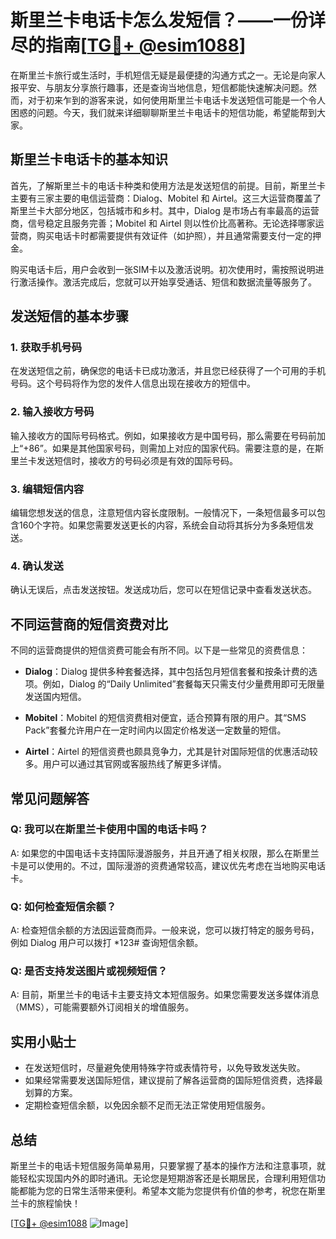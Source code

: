 # 斯里兰卡电话卡怎么发短信？——一份详尽的指南[[TG💪+ @esim1088](https://t.me/s/esim1088)]

在斯里兰卡旅行或生活时，手机短信无疑是最便捷的沟通方式之一。无论是向家人报平安、与朋友分享旅行趣事，还是查询当地信息，短信都能快速解决问题。然而，对于初来乍到的游客来说，如何使用斯里兰卡电话卡发送短信可能是一个令人困惑的问题。今天，我们就来详细聊聊斯里兰卡电话卡的短信功能，希望能帮到大家。

## 斯里兰卡电话卡的基本知识

首先，了解斯里兰卡的电话卡种类和使用方法是发送短信的前提。目前，斯里兰卡主要有三家主要的电信运营商：Dialog、Mobitel 和 Airtel。这三大运营商覆盖了斯里兰卡大部分地区，包括城市和乡村。其中，Dialog 是市场占有率最高的运营商，信号稳定且服务完善；Mobitel 和 Airtel 则以性价比高著称。无论选择哪家运营商，购买电话卡时都需要提供有效证件（如护照），并且通常需要支付一定的押金。

购买电话卡后，用户会收到一张SIM卡以及激活说明。初次使用时，需按照说明进行激活操作。激活完成后，您就可以开始享受通话、短信和数据流量等服务了。

## 发送短信的基本步骤

### 1. 获取手机号码

在发送短信之前，确保您的电话卡已成功激活，并且您已经获得了一个可用的手机号码。这个号码将作为您的发件人信息出现在接收方的短信中。

### 2. 输入接收方号码

输入接收方的国际号码格式。例如，如果接收方是中国号码，那么需要在号码前加上“+86”。如果是其他国家号码，则需加上对应的国家代码。需要注意的是，在斯里兰卡发送短信时，接收方的号码必须是有效的国际号码。

### 3. 编辑短信内容

编辑您想发送的信息，注意短信内容长度限制。一般情况下，一条短信最多可以包含160个字符。如果您需要发送更长的内容，系统会自动将其拆分为多条短信发送。

### 4. 确认发送

确认无误后，点击发送按钮。发送成功后，您可以在短信记录中查看发送状态。

## 不同运营商的短信资费对比

不同的运营商提供的短信资费可能会有所不同。以下是一些常见的资费信息：

- **Dialog**：Dialog 提供多种套餐选择，其中包括包月短信套餐和按条计费的选项。例如，Dialog 的“Daily Unlimited”套餐每天只需支付少量费用即可无限量发送国内短信。
  
- **Mobitel**：Mobitel 的短信资费相对便宜，适合预算有限的用户。其“SMS Pack”套餐允许用户在一定时间内以固定价格发送一定数量的短信。

- **Airtel**：Airtel 的短信资费也颇具竞争力，尤其是针对国际短信的优惠活动较多。用户可以通过其官网或客服热线了解更多详情。

## 常见问题解答

### Q: 我可以在斯里兰卡使用中国的电话卡吗？

A: 如果您的中国电话卡支持国际漫游服务，并且开通了相关权限，那么在斯里兰卡是可以使用的。不过，国际漫游的资费通常较高，建议优先考虑在当地购买电话卡。

### Q: 如何检查短信余额？

A: 检查短信余额的方法因运营商而异。一般来说，您可以拨打特定的服务号码，例如 Dialog 用户可以拨打 *123# 查询短信余额。

### Q: 是否支持发送图片或视频短信？

A: 目前，斯里兰卡的电话卡主要支持文本短信服务。如果您需要发送多媒体消息（MMS），可能需要额外订阅相关的增值服务。

## 实用小贴士

- 在发送短信时，尽量避免使用特殊字符或表情符号，以免导致发送失败。
- 如果经常需要发送国际短信，建议提前了解各运营商的国际短信资费，选择最划算的方案。
- 定期检查短信余额，以免因余额不足而无法正常使用短信服务。

## 总结

斯里兰卡的电话卡短信服务简单易用，只要掌握了基本的操作方法和注意事项，就能轻松实现国内外的即时通讯。无论您是短期游客还是长期居民，合理利用短信功能都能为您的日常生活带来便利。希望本文能为您提供有价值的参考，祝您在斯里兰卡的旅程愉快！

[[TG💪+ @esim1088](https://t.me/s/esim1088) ![Image](https://i.postimg.cc/4NQfJmqS/Snipaste-2025-05-13-00-14-12.png)]